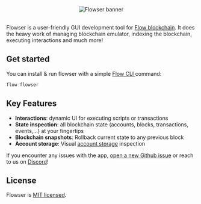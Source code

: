<div align="center">
	<img alt="Flowser banner" src="https://user-images.githubusercontent.com/36109955/196263054-b42ecb52-340f-4982-bd62-404acb161d71.gif" />
	<br />
	<br />
</div>


Flowser is a user-friendly GUI development tool for [Flow blockchain](https://www.onflow.org/). It does the heavy work of managing blockchain emulator, indexing the blockchain, executing interactions and much more!

## Get started

You can install & run flowser with a simple [Flow CLI ](https://developers.flow.com/tools/flow-cli/install) command:
```bash
flow flowser
```

## Key Features

- **Interactions**: dynamic UI for executing scripts or transactions
- **State inspection**: all blockchain state (accounts, blocks, transactions, events,...) at your fingertips
- **Blockchain snapshots**: Rollback current state to any previous block
- **Account storage**: Visual [account storage](https://developers.flow.com/cadence/language/accounts#account-storage) inspection 


If you encounter any issues with the app, [open a new Github issue](https://github.com/onflowser/flowser/issues) or reach to us on [Discord](https://discord.gg/2gx7ZsRUkD)!

## License

Flowser is [MIT licensed](./LICENSE).
